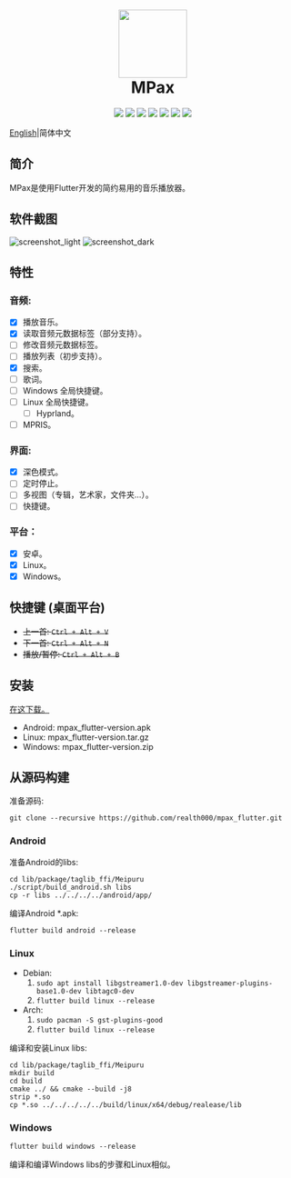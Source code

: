 <div align="center">
    <p>
    <h1>
        <img src="../assets/images/mpax_flutter.svg" width="120px"/>
        <br/>
        MPax
    </h1>
    <p>
        <a href="https://github.com/realth000/mpax_flutter/releases">
            <img src="https://img.shields.io/github/release/realth000/mpax_flutter"/></a>
        <a href="https://github.com/realth000/mpax_flutter/releases">
            <img src="https://img.shields.io/badge/-Android-313196?logo=android&logoColor=f0f0f0"/></a>
        <a href="https://github.com/realth000/mpax_flutter/releases">
            <img src="https://img.shields.io/badge/-Linux-313196?&logo=Linux&logoColor=f0f0f0"/></a>
        <a href="https://github.com/realth000/mpax_flutter/releases">
            <img src="https://img.shields.io/badge/-Windows-313196?&logo=Windows&logoColor=f0f0f0"/></a>
        <a href="https://flutter.dev/">
            <img src="https://img.shields.io/badge/Flutter-3.7-blue?logo=flutter"/></a>
        <a href="https://github.com/realth000/mpax_flutter/blob/master/LICENSE">
            <img src="https://img.shields.io/github/license/realth000/mpax_flutter"/></a>
        <a href="https://www.codacy.com/gh/realth000/mpax_flutter/dashboard?utm_source=github.com&amp;utm_medium=referral&amp;utm_content=realth000/mpax_flutter&amp;utm_campaign=Badge_Grade">
            <img src="https://app.codacy.com/project/badge/Grade/a7c4d70716514cfa89ebf8d19bd15a93"/></a>
    </p>
</div>

[English](../README.md)|简体中文

## 简介

MPax是使用Flutter开发的简约易用的音乐播放器。

## 软件截图

![screenshot_light](./images/screenshot_light.jpg)
![screenshot_dark](./images/screenshot_dark.jpg)

## 特性

### 音频:

* [x] 播放音乐。
* [x] 读取音频元数据标签（部分支持）。
* [ ] 修改音频元数据标签。
* [ ] 播放列表（初步支持）。
* [x] 搜索。
* [ ] 歌词。
* [ ] Windows 全局快捷键。
* [ ] Linux 全局快捷键。
    * [ ] Hyprland。
* [ ] MPRIS。

### 界面:

* [x] 深色模式。
* [ ] 定时停止。
* [ ] 多视图（专辑，艺术家，文件夹...）。
* [ ] 快捷键。

### 平台：

* [x] 安卓。
* [x] Linux。
* [x] Windows。

## 快捷键 (桌面平台)

* ~~上一首: ``Ctrl + Alt + V``~~
* ~~下一首: ``Ctrl + Alt + N``~~
* ~~播放/暂停: ``Ctrl + Alt + B``~~

## 安装

[在这下载。](https://github.com/realth000/mpax_flutter/releases)

* Android: mpax_flutter-version.apk
* Linux: mpax_flutter-version.tar.gz
* Windows: mpax_flutter-version.zip

## 从源码构建

准备源码:

``git clone --recursive https://github.com/realth000/mpax_flutter.git``

### Android

准备Android的libs:

``` shell
cd lib/package/taglib_ffi/Meipuru
./script/build_android.sh libs
cp -r libs ../../../../android/app/
```

编译Android *.apk:

``flutter build android --release``

### Linux

* Debian:
  1. ``sudo apt install libgstreamer1.0-dev libgstreamer-plugins-base1.0-dev libtagc0-dev``
  2. ``flutter build linux --release``
* Arch:
  1. ``sudo pacman -S gst-plugins-good``
  2. ``flutter build linux --release``

编译和安装Linux libs:

``` shell
cd lib/package/taglib_ffi/Meipuru
mkdir build
cd build
cmake ../ && cmake --build -j8
strip *.so
cp *.so ../../../../../build/linux/x64/debug/realease/lib
```

### Windows

``flutter build windows --release``

编译和编译Windows libs的步骤和Linux相似。

